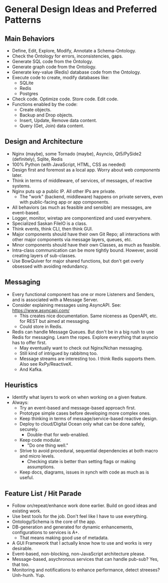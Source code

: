 # General Design Ideas and Preferred Patterns

## Main Behaviors

- Define, Edit, Explore, Modify, Annotate a Schema-Ontology.
- Check the Ontology for errors, inconsistencies, gaps.
- Generate SQL code from the Ontology.
- Generate graph code from the Ontology.
- Generate key-value (Redis) database code from the Ontology.
- Execute code to create, modify databases like:
  - SQLite
  - Redis
  - Postgres
- Check code. Optimize code. Store code. Edit code.
- Functions enabled by the code:
  - Create objects.
  - Backup and Drop objects.
  - Insert, Update, Remove data content.
  - Query (Get, Join) data content.

## Design and Architecture

- Nginx (maybe), some Tornado (maybe), Asyncio, Qt5/PySide2 (definitely), Sqlite, Redis
- 100% Python (with JavaScript, HTML, CSS as needed)
- Design first and foremost as a local app. Worry about web _components_ later.
- Think in terms of middleware, of services, of messages, of reactive systems.
- Nginx puts up a public IP. All other IPs are private.
  - The "work" (backend, middleware) happens on private servers, even with public-facing app or app components.
- All behaviors (as much as feasible and sensible) are messages, are event-based.
- Logger, monitor, wiretap are componentized and used everywhere.
- Specialized Saskan FileIO is a class.
- Think events, think CLI, then think GUI.
- Major components should have their own Git Repo; all interactions with other major components via message layers, queues, etc.
- Minor components should have their own Classes, as much as feasible.
- Intra-class communication can be more tightly bound. However, avoid creating layers of sub-classes.
- Use BowQuiver for major shared functions, but don't get overly obsessed with avoiding redundancy.

## Messaging

- Every functional component has one or more Listeners and Senders, and is associated with a Message Server.
- Consider explaining messages using AsyncAPI. See: https://www.asyncapi.com/ 
  - This creates nice documentation. Same niceness as OpenAPI, etc. for REST but aimed at messaging.
  - Could store in Redis.
- Redis can handle Message Queues. But don't be in a big rush to use Redis for messaging. Learn the ropes. Explore everything that asyncio has to offer first.
  - May eventually want to check out Nginx/Nchan messaging.
  - Still kind of intrigued by rabbitmq too.
  - Message streams are interesting too. I think Redis supports them. Also see RxPy/ReactiveX.
  - And Kafka.

## Heuristics

- Identify what layers to work on when working on a given feature.
- Always:
  - Try an event-based and message-based approach first.
  - Prototype simple cases before developing more complex ones.
  - Keep thinking in terms of message/service-based reactive design.
  - Deploy to cloud/Digital Ocean only what can be done safely, securely.
    - Double-that for web-enabled.
  - Keep code modular.
    - "Do one thing well."
  - Strive to avoid procedural, sequential dependencies at both macro and micro levels.
    - Checking state is better than setting flags or making assumptions.
  - Keep docs, diagrams, issues in synch with code as much as is useful.

## Feature List / Hit Parade

- Follow on/repeat/enhance work done earlier. Build on good ideas and existing work.
- Use best tools for the job. Don't feel like I have to use everything.
- Ontology/Schema is the core of the app.
- DB-generation and generated for dynamic enhancements, configurations to services is A+.
  - That means making good use of metadata.
- A GUI Framework that I actually know how to use and works is very desirable.
- Event-based, non-blocking, non-JavaScript architecture please.
- Message-based, asychronous services that can handle pub-sub? Yes, that too.
- Monitoring and notifications to enhance performance, detect streeses? Unh-hunh. Yup.
